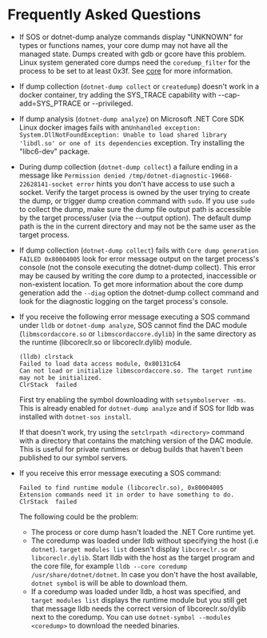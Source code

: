 Frequently Asked Questions
==========================

* If SOS or dotnet-dump analyze commands display "UNKNOWN" for types or functions names, your core dump may not have all the managed state. Dumps created with gdb or gcore have this problem. Linux system generated core dumps need the `coredump_filter` for the process to be set to at least 0x3f. See [core](http://man7.org/linux/man-pages/man5/core.5.html) for more information.

* If dump collection (`dotnet-dump collect` or `createdump`) doesn't work in a docker container, try adding the SYS\_TRACE capability with --cap-add=SYS\_PTRACE or --privileged.
 
* If dump analysis (`dotnet-dump analyze`) on Microsoft .NET Core SDK Linux docker images fails with an`Unhandled exception: System.DllNotFoundException: Unable to load shared library 'libdl.so' or one of its dependencies` exception. Try installing the "libc6-dev" package.
 
* During dump collection (`dotnet-dump collect`) a failure ending in a message like `Permission denied /tmp/dotnet-diagnostic-19668-22628141-socket error` hints you don't have access to use such a socket. Verify the target process is owned by the user trying to create the dump, or trigger dump creation command with `sudo`. If you use `sudo` to collect the dump, make sure the dump file output path is accessible by the target process/user (via the --output option). The default dump path is the in the current directory and may not be the same user as the target process.

* If dump collection (`dotnet-dump collect`) fails with `Core dump generation FAILED 0x80004005` look for error message output on the target process's console (not the console executing the dotnet-dump collect). This error may be caused by writing the core dump to a protected, inaccessible or non-existent location. To get more information about the core dump generation add the `--diag` option the dotnet-dump collect command and look for the diagnostic logging on the target process's console.

* If you receive the following error message executing a SOS command under `lldb` or `dotnet-dump analyze`, SOS cannot find the DAC module (`libmscordaccore.so` or `libmscordaccore.dylib`) in the same directory as the runtime (libcoreclr.so or libcoreclr.dylib) module.
    ```
    (lldb) clrstack
    Failed to load data access module, 0x80131c64
    Can not load or initialize libmscordaccore.so. The target runtime may not be initialized.
    ClrStack  failed
    ```
    First try enabling the symbol downloading with `setsymbolserver -ms`. This is already enabled for `dotnet-dump analyze` and if SOS for lldb was installed with `dotnet-sos install`.

    If that doesn't work, try using the `setclrpath <directory>` command with a directory that contains the matching version of the DAC module. This is useful for private runtimes or debug builds that haven't been published to our symbol servers.

* If you receive this error message executing a SOS command:
    ```
    Failed to find runtime module (libcoreclr.so), 0x80004005
    Extension commands need it in order to have something to do.
    ClrStack  failed
    ```
    The following could be the problem:
    * The process or core dump hasn't loaded the .NET Core runtime yet.
    * The coredump was loaded under lldb without specifying the host (i.e `dotnet`). `target modules list` doesn't display `libcoreclr.so` or `libcoreclr.dylib`. Start lldb with the host as the target program and the core file, for example `lldb --core coredump /usr/share/dotnet/dotnet`. In case you don't have the host available, `dotnet symbol` is will be able to download them.
    * If a coredump was loaded under lldb, a host was specified, and `target modules list` displays the runtime module but you still get that message lldb needs the correct version of libcoreclr.so/dylib next to the coredump. You can use `dotnet-symbol --modules <coredump>` to download the needed binaries.
